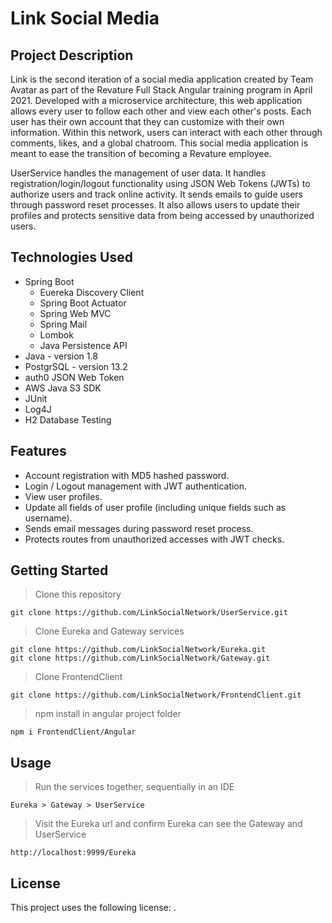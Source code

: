 # Link Social Media

## Project Description
Link is the second iteration of a social media application created by Team Avatar as part of the Revature Full Stack Angular training program in April 2021. Developed with a microservice architecture, this web application allows every user to follow each other and view each other's posts. Each user has their own account that they can customize with their own information. Within this network, users can interact with each other through comments, likes, and a global chatroom. This social media application is meant to ease the transition of becoming a Revature employee.

UserService handles the management of user data. It handles registration/login/logout functionality using JSON Web Tokens (JWTs) to authorize users and track online activity. It sends emails to guide users through password reset processes. It also allows users to update their profiles and protects sensitive data from being accessed by unauthorized users.

## Technologies Used

- Spring Boot
	- Euereka Discovery Client
	- Spring Boot Actuator
	- Spring Web MVC
	- Spring Mail
	- Lombok
	- Java Persistence API
- Java - version 1.8
- PostgrSQL - version 13.2
- auth0 JSON Web Token
- AWS Java S3 SDK
- JUnit
- Log4J
- H2 Database Testing

## Features

- Account registration with MD5 hashed password.
- Login / Logout management with JWT authentication.
- View user profiles.
- Update all fields of user profile (including unique fields such as username).
- Sends email messages during password reset process.
- Protects routes from unauthorized accesses with JWT checks.

## Getting Started
   
> Clone this repository
```
git clone https://github.com/LinkSocialNetwork/UserService.git
```

> Clone Eureka and Gateway services
```
git clone https://github.com/LinkSocialNetwork/Eureka.git
git clone https://github.com/LinkSocialNetwork/Gateway.git
```

> Clone FrontendClient
```
git clone https://github.com/LinkSocialNetwork/FrontendClient.git
```

> npm install in angular project folder
```
npm i FrontendClient/Angular
```

## **Usage**

> Run the services together, sequentially in an IDE
```
Eureka > Gateway > UserService
```

> Visit the Eureka url and confirm Eureka can see the Gateway and UserService
```
http://localhost:9999/Eureka
```


## **License**

This project uses the following license: [<The MIT License>](https://www.mit.edu/~amini/LICENSE.md).

